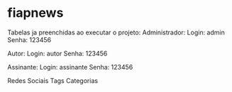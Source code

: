 # fiapnews

Tabelas ja preenchidas ao executar o projeto:
  Administrador:
    Login: admin
    Senha: 123456

Autor:
    Login: autor
    Senha: 123456    

Assinante:
    Login: assinante
    Senha: 123456        

Redes Sociais
Tags
Categorias
